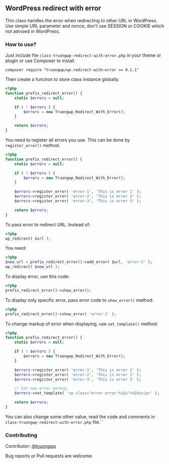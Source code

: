 ## WordPress redirect with error

This class handles the error when redirecting to other URL in WordPress.
Use simple URL parameter and nonce, don't use SESSION or COOKIE which not advised in WordPress.

### How to use?

Just include file `class-truongwp-redirect-with-error.php` in your theme or plugin or use Composer to install.

```
composer require "truongwp/wp-redirect-with-error >= 0.1.1"
```

Then create a function to store class instance globally.

```php
<?php
function prefix_redirect_error() {
	static $errors = null;

    if ( ! $errors ) {
        $errors = new Truongwp_Redirect_With_Error();
    }

    return $errors;
}
```

You need to register all errors you use. This can be done by `register_error()` method.

```php
<?php
function prefix_redirect_error() {
    static $errors = null;

    if ( ! $errors ) {
        $errors = new Truongwp_Redirect_With_Error();
    }

    $errors->register_error( 'error-1', 'This is error 1' );
    $errors->register_error( 'error-2', 'This is error 2' );
    $errors->register_error( 'error-3', 'This is error 3' );

    return $errors;
}
```

To pass error to redirect URL. Instead of:
```php
<?php
wp_redirect( $url );
```

You need:

```php
<?php
$new_url = prefix_redirect_error()->add_error( $url, 'error-2' );
wp_redirect( $new_url );
```

To display error, use this code:

```php
<?php
prefix_redirect_error()->show_error();
```

To display only specific error, pass error code to `show_error()` method:

```php
<?php
prefix_redirect_error()->show_error( 'error-1' );
```

To change markup of error when displaying, use `set_template()` method:

```php
<?php
function prefix_redirect_error() {
    static $errors = null;

    if ( ! $errors ) {
        $errors = new Truongwp_Redirect_With_Error();
    }

    $errors->register_error( 'error-1', 'This is error 1' );
    $errors->register_error( 'error-2', 'This is error 2' );
    $errors->register_error( 'error-3', 'This is error 3' );

    // Set new error markup.
    $errors->set_template( '<p class="error error-%1$s">%2$s</p>' );

    return $errors;
}
```
You can also change some other value, read the code and comments in `class-truongwp-redirect-with-error.php` file.``


### Contributing
Contributor: [@truongwp](https://truongwp.com)

Bug reports or Pull requests are welcome.
